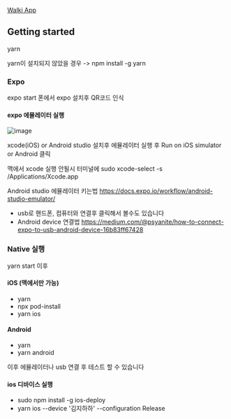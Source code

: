 [Walki App](https://play.google.com/store/apps/details?id=com.walkiclient)

## Getting started

yarn

yarn이 설치되지 않았을 경우 -> npm install -g yarn

### Expo

expo start
폰에서 expo 설치후 QR코드 인식

#### expo 에뮬레이터 실행

![image](https://user-images.githubusercontent.com/73378472/128910402-63a7e85f-1d51-40a3-8761-fcc08bef55c5.png)

xcode(iOS) or Android studio 설치후 에뮬레이터 실행 후 Run on iOS simulator or Android 클릭

맥에서 xcode 실행 안될시
터미널에 sudo xcode-select -s /Applications/Xcode.app

Android studio 에뮬레이터 키는법
https://docs.expo.io/workflow/android-studio-emulator/

- usb로 핸드폰, 컴퓨터와 연결후 클릭해서 볼수도 있습니다
- Android device 연결법
  https://medium.com/@psyanite/how-to-connect-expo-to-usb-android-device-16b83ff67428

### Native 실행

yarn start 이후

#### iOS (맥에서만 가능)

- yarn
- npx pod-install
- yarn ios

#### Android

- yarn
- yarn android

이후 에뮬레이터나 usb 연결 후 테스트 할 수 있습니다

#### ios 디바이스 실행

- sudo npm install -g ios-deploy
- yarn ios --device '김지하하' --configuration Release
